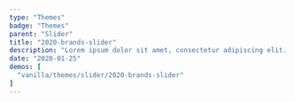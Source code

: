 ```yaml
---
type: "Themes"
badge: "Themes"
parent: "Slider"
title: "2020-brands-slider"
description: "Lorem ipsum dolor sit amet, consectetur adipiscing elit. Nunc tempus laoreet leo sit amet iaculis."
date: "2020-01-25"
demos: [
  "vanilla/themes/slider/2020-brands-slider"
]
---
```

